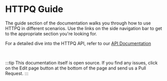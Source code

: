 
# HTTPQ Guide

The guide section of the documentation walks you through how to use HTTPQ in different scenarios. Use the links on the side navigation bar to get to the appropriate section you're looking for.

For a detailed dive into the HTTPQ API, refer to our [API Documentation](https://httpq-labs.github.io/httpq-api-spec/)

<br/>

:::tip
This documentation itself is open source. If you find any issues, click on the Edit page button at the bottom of the page and send us a Pull Request.
:::